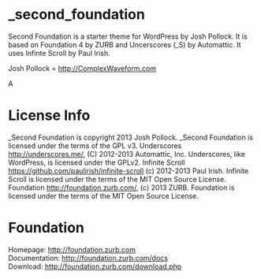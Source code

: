 _second_foundation
==================
Second Foundation is a starter theme for WordPress by Josh Pollock. It is based on Foundation 4 by ZURB and Uncerscores (_S) by Automattic. It uses Infinte Scroll by Paul Irish.

Josh Pollock = http://ComplexWaveform.com

A

License Info
===
_Second Foundation is copyright 2013 Josh Pollock.
_Second Foundation is licensed under the terms of the GPL v3.
Underscores http://underscores.me/, (C) 2012-2013 Automattic, Inc.
Underscores, like WordPress, is licensed under the GPLv2.
Infinite Scroll https://github.com/paulirish/infinite-scroll (c) 2012-2013 Paul Irish.
Infinite Scroll is licensed under the terms of the MIT Open Source License.
Foundation http://foundation.zurb.com/, (c) 2013 ZURB.
Foundation is licensed under the terms of the MIT Open Source License.

Foundation
==========


Homepage:      http://foundation.zurb.com<br />
Documentation: http://foundation.zurb.com/docs<br />
Download:      http://foundation.zurb.com/download.php

